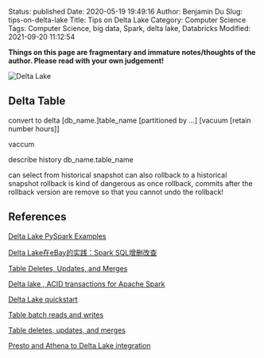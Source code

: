 Status: published
Date: 2020-05-19 19:49:16
Author: Benjamin Du
Slug: tips-on-delta-lake
Title: Tips on Delta Lake
Category: Computer Science
Tags: Computer Science, big data, Spark, delta lake, Databricks
Modified: 2021-09-20 11:12:54

**Things on this page are fragmentary and immature notes/thoughts of the author. Please read with your own judgement!**

![Delta Lake](https://miro.medium.com/max/1400/1*EQsNOZqNPsx5eelVJRh9jQ.png)

## Delta Table 

convert to delta [db_name.]table_name
[partitioned by ...]
[vacuum [retain number hours]]

vaccum 

describe history db_name.table_name

can select from historical snapshot 
can also rollback to a historical snapshot 
rollback is kind of dangerous as once rollback,
commits after the rollback version are remove so that you cannot undo the rollback!



## References 

[Delta Lake PySpark Examples](https://github.com/delta-io/delta/tree/master/examples/python)

[Delta Lake在eBay的实践：Spark SQL增删改查](https://www.slidestalk.com/w/137)

[Table Deletes, Updates, and Merges](https://docs.delta.io/0.4.0/delta-update.html)

[Delta lake , ACID transactions for Apache Spark](https://medium.com/@achilleus/delta-lake-acid-transactions-for-apache-spark-2bf3d919cda)

[Delta Lake quickstart](https://docs.databricks.com/delta/quick-start.html)

[Table batch reads and writes](https://docs.delta.io/0.7.0/delta-batch.html#create-a-table)

[Table deletes, updates, and merges](https://docs.delta.io/0.7.0/delta-update.html)

[Presto and Athena to Delta Lake integration](https://docs.delta.io/0.7.0/presto-integration.html#step-3-update-manifests)
